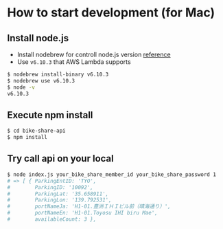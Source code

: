 # How to start development (for Mac)
## Install node.js
- Install nodebrew for controll node.js version [reference](https://qiita.com/sinmetal/items/154e81823f386279b33c)
- Use `v6.10.3` that AWS Lambda supports

```sh
$ nodebrew install-binary v6.10.3
$ nodebrew use v6.10.3
$ node -v
v6.10.3
```

## Execute npm install
```sh
$ cd bike-share-api
$ npm install
```

## Try call api on your local
```sh
$ node index.js your_bike_share_member_id your_bike_share_password 1
# => [ { ParkingEntID: 'TYO',
#        ParkingID: '10092',
#        ParkingLat: '35.658911',
#        ParkingLon: '139.792531',
#        portNameJa: 'H1-01.豊洲ＩＨＩビル前（晴海通り）',
#        portNameEn: 'H1-01.Toyosu IHI biru Mae',
#        availableCount: 3 },
```
